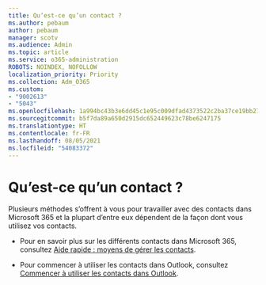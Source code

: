 ```yaml
---
title: Qu’est-ce qu’un contact ?
ms.author: pebaum
author: pebaum
manager: scotv
ms.audience: Admin
ms.topic: article
ms.service: o365-administration
ROBOTS: NOINDEX, NOFOLLOW
localization_priority: Priority
ms.collection: Adm_O365
ms.custom:
- "9002613"
- "5043"
ms.openlocfilehash: 1a994bc43b3e6dd45c1e95c009dfad4373522c2ba37ce19bb270922e155c85b5
ms.sourcegitcommit: b5f7da89a650d2915dc652449623c78be6247175
ms.translationtype: HT
ms.contentlocale: fr-FR
ms.lasthandoff: 08/05/2021
ms.locfileid: "54083372"
---
```

# <a name="what-are-contacts"></a>Qu’est-ce qu’un contact ?

Plusieurs méthodes s’offrent à vous pour travailler avec des contacts dans Microsoft 365 et la plupart d’entre eux dépendent de la façon dont vous utilisez vos contacts.

- Pour en savoir plus sur les différents contacts dans Microsoft 365, consultez [Aide rapide : moyens de gérer les contacts](https://docs.microsoft.com/microsoft-365/admin/misc/ways-to-manage-contacts?view=o365-worldwide).

- Pour commencer à utiliser les contacts dans Outlook, consultez [Commencer à utiliser les contacts dans Outlook](https://support.office.com/article/using-contacts-people-in-outlook-on-the-web-1e3438c7-26b2-420c-87de-3cea9d31b5cb?WT.mc_id=365AdminCSH&ui=en-US&rs=en-US&ad=US).

